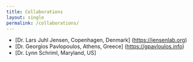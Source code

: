 ```yaml
---
title: Collaborations
layout: single
permalink: /collaborations/
---
```


- [Dr. Lars Juhl Jensen, Copenhagen, Denmark] (https://jensenlab.org)
- [Dr. Georgios Pavlopoulos, Athens, Greece] (https://gpavloulos.info)
- [Dr. Lynn Schriml, Maryland, US]
